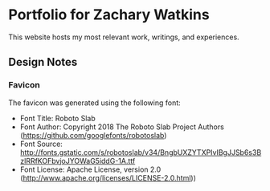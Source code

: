 # Portfolio for Zachary Watkins

This website hosts my most relevant work, writings, and experiences.

## Design Notes

### Favicon

The favicon was generated using the following font:

- Font Title: Roboto Slab
- Font Author: Copyright 2018 The Roboto Slab Project Authors (https://github.com/googlefonts/robotoslab)
- Font Source: http://fonts.gstatic.com/s/robotoslab/v34/BngbUXZYTXPIvIBgJJSb6s3BzlRRfKOFbvjoJYOWaG5iddG-1A.ttf
- Font License: Apache License, version 2.0 (http://www.apache.org/licenses/LICENSE-2.0.html))

